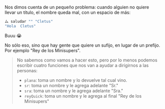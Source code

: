 Nos dimos cuenta de un pequeño problema: cuando alguien no quiere llevar un título, el nombre queda mal, con un espacio de más: 

```haskell
ム saludar "" "Cletus"
"Hola  Cletus"
```

Buuu :sob:

No sólo eso, sino que hay gente que quiere un sufijo, en lugar de un prefijo. Por ejemplo "Rey de los Minisupers". 

> No sabemos como vamos a hacer esto, pero por lo menos podemos escribir cuatro funciones que nos van a ayudar a dirigirnos a las personas: 
>
> * `plana`: toma un nombre y lo devuelve tal cual vino. 
> * `sr`: toma un nombre y le agrega adelante "Sr."
> * `sra`: toma un nombre y le agrega adelante "Sra."
> * `reyQuick`: toma un nombre y le agrega al final "Rey de los Minisupers"
